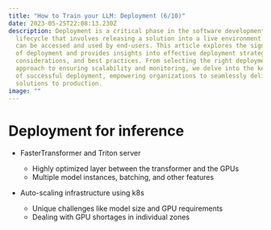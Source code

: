 ```yaml
---
title: "How to Train your LLM: Deployment (6/10)"
date: 2023-05-25T22:08:13.230Z
description: Deployment is a critical phase in the software development
  lifecycle that involves releasing a solution into a live environment where it
  can be accessed and used by end-users. This article explores the significance
  of deployment and provides insights into effective deployment strategies,
  considerations, and best practices. From selecting the right deployment
  approach to ensuring scalability and monitoring, we delve into the key aspects
  of successful deployment, empowering organizations to seamlessly deliver their
  solutions to production.
image: ""
---
```

# D﻿eployment for inference

* F﻿asterTransformer and Triton server

  * H﻿ighly optimized layer between the transformer and the GPUs
  * M﻿ultiple model instances, batching, and other features
* A﻿uto-scaling infrastructure using k8s

  * U﻿nique challenges like model size and GPU requirements
  * D﻿ealing with GPU shortages in individual zones